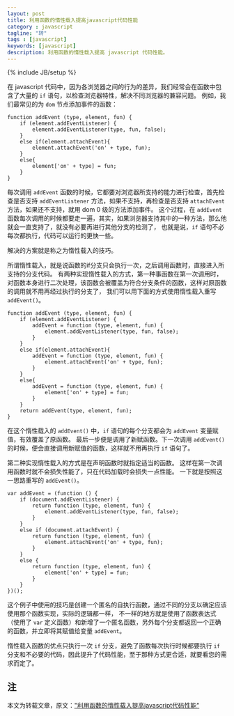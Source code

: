 ```yaml
---
layout: post
title: 利用函数的惰性载入提高javascript代码性能
category : javascript
tagline: "转"
tags : [javascript]
keywords: [javascript]
description: 利用函数的惰性载入提高 javascript 代码性能。
---
```

{% include JB/setup %}

在 javascript 代码中，因为各浏览器之间的行为的差异，我们经常会在函数中包含了大量的 `if` 语句，以检查浏览器特性，解决不同浏览器的兼容问题。
例如，我们最常见的为 `dom` 节点添加事件的函数：

	function addEvent (type, element, fun) {
	    if (element.addEventListener) {
	        element.addEventListener(type, fun, false);
	    }
	    else if(element.attachEvent){
	        element.attachEvent('on' + type, fun);
	    }
	    else{
	        element['on' + type] = fun;
	    }
	}

每次调用 `addEvent` 函数的时候，它都要对浏览器所支持的能力进行检查，首先检查是否支持 `addEventListener` 方法，如果不支持，再检查是否支持 `attachEvent` 方法，如果还不支持，就用 dom 0 级的方法添加事件。
这个过程，在 `addEvent` 函数每次调用的时候都要走一遍，其实，如果浏览器支持其中的一种方法，那么他就会一直支持了，就没有必要再进行其他分支的检测了，
也就是说，`if` 语句不必每次都执行，代码可以运行的更快一些。

解决的方案就是称之为惰性载入的技巧。

所谓惰性载入，就是说函数的if分支只会执行一次，之后调用函数时，直接进入所支持的分支代码。
有两种实现惰性载入的方式，第一种事函数在第一次调用时，对函数本身进行二次处理，该函数会被覆盖为符合分支条件的函数，这样对原函数的调用就不用再经过执行的分支了，
我们可以用下面的方式使用惰性载入重写 `addEvent()`。

	function addEvent (type, element, fun) {
	    if (element.addEventListener) {
	        addEvent = function (type, element, fun) {
	            element.addEventListener(type, fun, false);
	        }
	    }
	    else if(element.attachEvent){
	        addEvent = function (type, element, fun) {
	            element.attachEvent('on' + type, fun);
	        }
	    }
	    else{
	        addEvent = function (type, element, fun) {
	            element['on' + type] = fun;
	        }
	    }
	    return addEvent(type, element, fun);
	}

在这个惰性载入的 `addEvent()` 中，`if` 语句的每个分支都会为 `addEvent` 变量赋值，有效覆盖了原函数。
最后一步便是调用了新赋函数。下一次调用 `addEvent()` 的时候，便会直接调用新赋值的函数，这样就不用再执行 `if` 语句了。

第二种实现惰性载入的方式是在声明函数时就指定适当的函数。
这样在第一次调用函数时就不会损失性能了，只在代码加载时会损失一点性能。
一下就是按照这一思路重写的 `addEvent()`。

	var addEvent = (function () {
	    if (document.addEventListener) {
	        return function (type, element, fun) {
	            element.addEventListener(type, fun, false);
	        }
	    }
	    else if (document.attachEvent) {
	        return function (type, element, fun) {
	            element.attachEvent('on' + type, fun);
	        }
	    }
	    else {
	        return function (type, element, fun) {
	            element['on' + type] = fun;
	        }
	    }
	})();

这个例子中使用的技巧是创建一个匿名的自执行函数，通过不同的分支以确定应该使用那个函数实现，实际的逻辑都一样，
不一样的地方就是使用了函数表达式（使用了 `var` 定义函数）和新增了一个匿名函数，另外每个分支都返回一个正确的函数，并立即将其赋值给变量 `addEvent`。

惰性载入函数的优点只执行一次 `if` 分支，避免了函数每次执行时候都要执行 `if` 分支和不必要的代码，因此提升了代码性能，至于那种方式更合适，就要看您的需求而定了。

## 注 ##

本文为转载文章，原文：["利用函数的惰性载入提高javascript代码性能"](http://justjavac.com/javascript/2013/10/16/function-of-the-inertia-load.html)